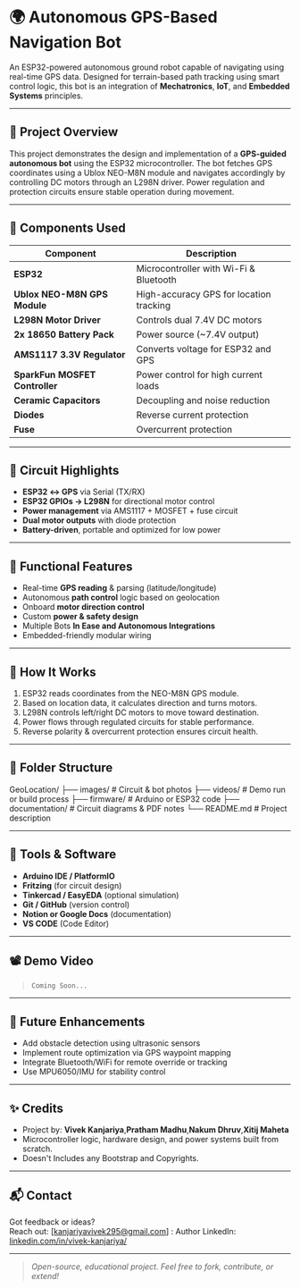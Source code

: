# 🌍 Autonomous GPS-Based Navigation Bot

An ESP32-powered autonomous ground robot capable of navigating using real-time GPS data. Designed for terrain-based path tracking using smart control logic, this bot is an integration of **Mechatronics**, **IoT**, and **Embedded Systems** principles.

---

## 📌 Project Overview

This project demonstrates the design and implementation of a **GPS-guided autonomous bot** using the ESP32 microcontroller. The bot fetches GPS coordinates using a Ublox NEO-M8N module and navigates accordingly by controlling DC motors through an L298N driver. Power regulation and protection circuits ensure stable operation during movement.

---

## 🧩 Components Used

| Component                     | Description                                      |
|------------------------------|--------------------------------------------------|
| **ESP32**                    | Microcontroller with Wi-Fi & Bluetooth           |
| **Ublox NEO-M8N GPS Module** | High-accuracy GPS for location tracking          |
| **L298N Motor Driver**       | Controls dual 7.4V DC motors                     |
| **2x 18650 Battery Pack**    | Power source (~7.4V output)                      |
| **AMS1117 3.3V Regulator**   | Converts voltage for ESP32 and GPS               |
| **SparkFun MOSFET Controller** | Power control for high current loads         |
| **Ceramic Capacitors**       | Decoupling and noise reduction                   |
| **Diodes**                   | Reverse current protection                       |
| **Fuse**                     | Overcurrent protection                           |

---

## 🔌 Circuit Highlights

- **ESP32 ↔ GPS** via Serial (TX/RX)
- **ESP32 GPIOs → L298N** for directional motor control
- **Power management** via AMS1117 + MOSFET + fuse circuit
- **Dual motor outputs** with diode protection
- **Battery-driven**, portable and optimized for low power

---

## 🧠 Functional Features

- Real-time **GPS reading** & parsing (latitude/longitude)
- Autonomous **path control** logic based on geolocation
- Onboard **motor direction control**
- Custom **power & safety design**
- Multiple Bots **In Ease and Autonomous Integrations**
- Embedded-friendly modular wiring

---

## 🚀 How It Works

1. ESP32 reads coordinates from the NEO-M8N GPS module.
2. Based on location data, it calculates direction and turns motors.
3. L298N controls left/right DC motors to move toward destination.
4. Power flows through regulated circuits for stable performance.
5. Reverse polarity & overcurrent protection ensures circuit health.

---

## 💾 Folder Structure
GeoLocation/
├── images/ # Circuit & bot photos
├── videos/ # Demo run or build process
├── firmware/ # Arduino or ESP32 code
├── documentation/ # Circuit diagrams & PDF notes
└── README.md # Project description


---

## 🔧 Tools & Software

- **Arduino IDE / PlatformIO**
- **Fritzing** (for circuit design)
- **Tinkercad / EasyEDA** (optional simulation)
- **Git / GitHub** (version control)
- **Notion or Google Docs** (documentation)
- **VS CODE** (Code Editor)

---

## 📽 Demo Video
 
> `Coming Soon...`

---

## 📎 Future Enhancements

- Add obstacle detection using ultrasonic sensors  
- Implement route optimization via GPS waypoint mapping  
- Integrate Bluetooth/WiFi for remote override or tracking  
- Use MPU6050/IMU for stability control

---

## ✨ Credits

- Project by: **Vivek Kanjariya**,**Pratham Madhu**,**Nakum Dhruv**,**Xitij Maheta**
- Microcontroller logic, hardware design, and power systems built from scratch.
- Doesn't Includes any Bootstrap and Copyrights.

---

## 📬 Contact

Got feedback or ideas?  
Reach out: [kanjariyavivek295@gmail.com] : Author
LinkedIn: [linkedin.com/in/vivek-kanjariya/](https://www.linkedin.com/in/vivek-kanjariya/)

---

> *Open-source, educational project. Feel free to fork, contribute, or extend!*

